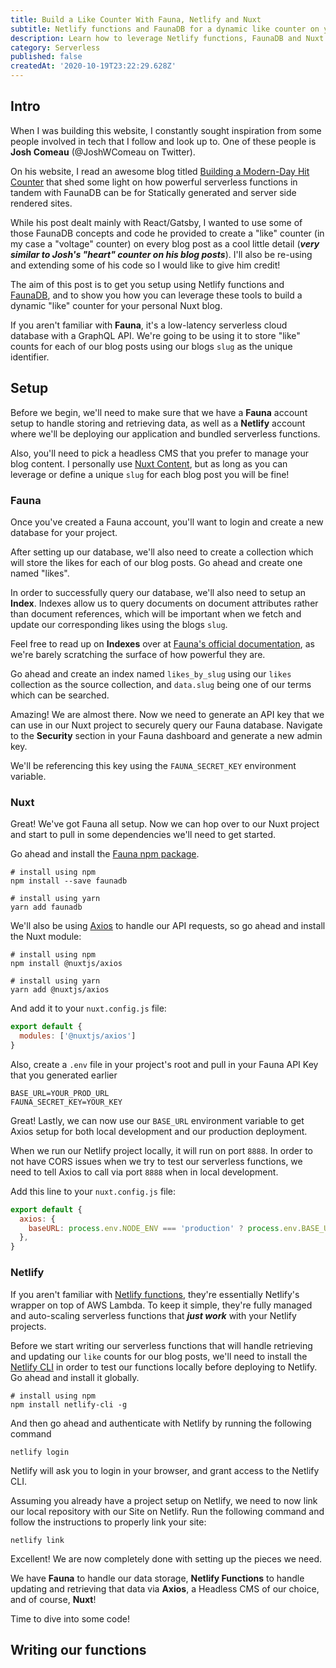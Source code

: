 ```yaml
---
title: Build a Like Counter With Fauna, Netlify and Nuxt
subtitle: Netlify functions and FaunaDB for a dynamic like counter on your blog
description: Learn how to leverage Netlify functions, FaunaDB and Nuxt.js to create a dynamic like counter for your blog posts!
category: Serverless
published: false
createdAt: '2020-10-19T23:22:29.628Z'
---
```


## Intro

When I was building this website, I constantly sought inspiration from some people involved in tech that I follow and look up to. One of these people is **Josh Comeau** (@JoshWComeau on Twitter).

On his website, I read an awesome blog titled [Building a Modern-Day Hit Counter](https://joshwcomeau.com/react/serverless-hit-counter/) that shed some light on how powerful serverless functions in tandem with FaunaDB can be for Statically generated and server side rendered sites. 

While his post dealt mainly with React/Gatsby, I wanted to use some of those FaunaDB concepts and code he provided to create a "like" counter (in my case a "voltage" counter) on every blog post as a cool little detail (***very similar to Josh's "heart" counter on his blog posts***). I'll also be re-using and extending some of his code so I would like to give him credit! 

The aim of this post is to get you setup using Netlify functions and [FaunaDB](https://fauna.com/), and to show you how you can leverage these tools to build a dynamic "like" counter for your personal Nuxt blog.


<info-box :variant="'info'">
If you aren't familiar with <strong>Fauna</strong>, it's a low-latency serverless cloud database with a GraphQL API. We're going to be using it to store "like" counts for each of our blog posts using our blogs <code>slug</code> as the unique identifier.
</info-box>

## Setup

Before we begin, we'll need to make sure that we have a **Fauna** account setup to handle storing and retrieving data, as well as a **Netlify** account where we'll be deploying our application and bundled serverless functions. 

Also, you'll need to pick a headless CMS that you prefer to manage your blog content. I personally use [Nuxt Content](https://content.nuxtjs.org/), but as long as you can leverage or define a unique `slug` for each blog post you will be fine! 

### Fauna

Once you've created a Fauna account, you'll want to login and create a new database for your project.

<imgix-image :alt="'Screenshot showing how to create a new FaunaDB database'" :src="'http://davidparksdev.imgix.net/building-a-like-counter-with-faunadb-and-nuxt/new-faunadb-db.png'"></imgix-image>

After setting up our database, we'll also need to create a collection which will store the likes for each of our blog posts. Go ahead and create one named "likes".

<imgix-image :alt="'Screenshot showing how to create a new FaunaDB collection'" :src="'http://davidparksdev.imgix.net/building-a-like-counter-with-faunadb-and-nuxt/new-collection.png'"></imgix-image>

In order to successfully query our database, we'll also need to setup an **Index**. Indexes allow us to query documents on document attributes rather than document references, which will be important when we fetch and update our corresponding likes using the blogs `slug`. 

<info-box :variant="'help'">
Feel free to read up on <strong>Indexes</strong> over at <a target="_blank" rel="noopener nofollow" href="https://docs.fauna.com/fauna/current/api/fql/indexes">Fauna's official documentation</a>, as we're barely scratching the surface of how powerful they are.
</info-box>

Go ahead and create an index named `likes_by_slug` using our `likes` collection as the source collection, and `data.slug` being one of our terms which can be searched. 

<imgix-image :alt="'Screenshot showing how to create a new FaunaDB index'" :src="'http://davidparksdev.imgix.net/building-a-like-counter-with-faunadb-and-nuxt/new-index.png'"></imgix-image>

Amazing! We are almost there. Now we need to generate an API key that we can use in our Nuxt project to securely query our Fauna database. Navigate to the **Security** section in your Fauna dashboard and generate a new admin key. 

<imgix-image :alt="'Screenshot showing how to generate a FaunaDB database API key'" :src="'http://davidparksdev.imgix.net/building-a-like-counter-with-faunadb-and-nuxt/api-key-fauna.png'"></imgix-image>

We'll be referencing this key using the `FAUNA_SECRET_KEY` environment variable. 

### Nuxt

Great! We've got Fauna all setup. Now we can hop over to our Nuxt project and start to pull in some dependencies we'll need to get started.

Go ahead and install the [Fauna npm package](https://www.npmjs.com/package/faunadb).

```
# install using npm 
npm install --save faunadb
 
# install using yarn 
yarn add faunadb
```

We'll also be using [Axios](https://axios.nuxtjs.org/) to handle our API requests, so go ahead and install the Nuxt module:

```
# install using npm 
npm install @nuxtjs/axios
 
# install using yarn 
yarn add @nuxtjs/axios
```

And add it to your `nuxt.config.js` file:

```javascript
export default {
  modules: ['@nuxtjs/axios']
}
```

Also, create a `.env` file in your project's root and pull in your Fauna API Key that you generated earlier

```env
BASE_URL=YOUR_PROD_URL
FAUNA_SECRET_KEY=YOUR_KEY
```

Great! Lastly, we can now use our `BASE_URL` environment variable to get Axios setup for both local development and our production deployment. 

When we run our Netlify project locally, it will run on port `8888`. In order to not have CORS issues when we try to test our serverless functions, we need to tell Axios to call via port `8888` when in local development. 

Add this line to your `nuxt.config.js` file:

```javascript
export default {
  axios: {
    baseURL: process.env.NODE_ENV === 'production' ? process.env.BASE_URL : 'http://localhost:8888/',
  },
}
```

### Netlify

If you aren't familiar with [Netlify functions](https://www.netlify.com/products/functions/), they're essentially Netlify's wrapper on top of AWS Lambda. To keep it simple, they're fully managed and auto-scaling serverless functions that ***just work*** with your Netlify projects. 

Before we start writing our serverless functions that will handle retrieving and updating our `like` counts for our blog posts, we'll need to install the [Netlify CLI](https://docs.netlify.com/cli/get-started/) in order to test our functions locally before deploying to Netlify. Go ahead and install it globally.

```
# install using npm 
npm install netlify-cli -g
```

And then go ahead and authenticate with Netlify by running the following command

```
netlify login
```

Netlify will ask you to login in your browser, and grant access to the Netlify CLI. 

Assuming you already have a project setup on Netlify, we need to now link our local repository with our Site on Netlify. Run the following command and follow the instructions to properly link your site:

```
netlify link
```

Excellent! We are now completely done with setting up the pieces we need.

We have **Fauna** to handle our data storage, **Netlify Functions** to handle updating and retrieving that data via **Axios**, a Headless CMS of our choice, and of course, **Nuxt**! 

Time to dive into some code!

## Writing our functions